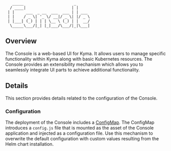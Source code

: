 ```
   _____                      _      
  / ____|                    | |     
 | |     ___  _ __  ___  ___ | | ___
 | |    / _ \| '_ \/ __|/ _ \| |/ _ \
 | |___| (_) | | | \__ \ (_) | |  __/
  \_____\___/|_| |_|___/\___/|_|\___|

```
## Overview

The Console is a web-based UI for Kyma.
It allows users to manage specific functionality within Kyma along with basic Kubernetes resources. 
The Console provides an extensibility mechanism which allows you to seamlessly integrate UI parts to achieve additional functionality.

## Details

This section provides details related to the configuration of the Console.

### Configuration

The deployment of the Console includes a [ConfigMap](templates/configmap.yaml). 
The ConfigMap introduces a `config.js` file that is mounted as the asset of the Console application and injected as a configuration file. 
Use this mechanism to overwrite the default configuration with custom values resulting from the Helm chart installation.
